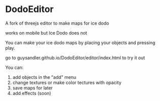 # DodoEditor
A fork of threejs editor to make maps for ice dodo

works on mobile but Ice Dodo does not 

You can make your ice dodo maps by placing your objects and pressing play.

go to guysandler.github.io/DodoEditor/editor/index.html to try it out

You can:
1. add objects in the "add" menu
2. change textures or make color tectures with opacity
3. save maps for later
4. add effects (soon)
